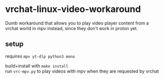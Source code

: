 # vrchat-linux-video-workaround
Dumb workaround that allows you to play video player content from a vrchat world in mpv instead, since they don't work in proton yet.

## setup
requires `mpv yt-dlp python3 mono`

build+install with `make install`  
run `vrc-mpv.py` to play videos with mpv when they are requested by vrchat

